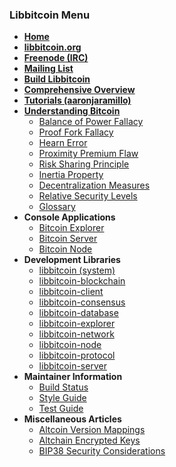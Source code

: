 ### Libbitcoin Menu
* **[Home](Home)**
* **[libbitcoin.org](https://libbitcoin.org)**
* **[Freenode (IRC)](https://webchat.freenode.net?channels=#libbitcoin)**
* **[Mailing List](https://mailinglists.dyne.org/cgi-bin/mailman/listinfo/libbitcoin)**
* **[Build Libbitcoin](Build)**
* **[Comprehensive Overview](https://en.bitcoin.it/wiki/Libbitcoin)**
* **[Tutorials (aaronjaramillo)](http://aaronjaramillo.org/category/libbitcoindocs)**
* **[Understanding Bitcoin](Understanding-Bitcoin)**
  * [Balance of Power Fallacy](Balance-of-Power-Fallacy)
  * [Proof Fork Fallacy](Proof-Fork-Fallacy)
  * [Hearn Error](Hearn-Error)
  * [Proximity Premium Flaw](Proximity-Premium-Flaw)
  * [Risk Sharing Principle](Risk-Sharing-Principle)
  * [Inertia Property](Inertia-Property)
  * [Decentralization Measures](Decentralization-Measures)
  * [Relative Security Levels](Relative-Security-Levels)
  * [Glossary](Glossary)
* **Console Applications**
  * [Bitcoin Explorer](https://github.com/libbitcoin/libbitcoin-explorer/wiki)
  * [Bitcoin Server](https://github.com/libbitcoin/libbitcoin-server/wiki)
  * [Bitcoin Node](https://github.com/libbitcoin/libbitcoin-node/wiki)
* **Development Libraries**
  * [libbitcoin (system)](https://github.com/libbitcoin/libbitcoin/blob/master/README.md)
  * [libbitcoin-blockchain](https://github.com/libbitcoin/libbitcoin-blockchain/blob/master/README.md)
  * [libbitcoin-client](https://github.com/libbitcoin/libbitcoin-client/blob/master/README.md)
  * [libbitcoin-consensus](https://github.com/libbitcoin/libbitcoin-consensus/blob/master/README.md)
  * [libbitcoin-database](https://github.com/libbitcoin/libbitcoin-database/blob/master/README.md)
  * [libbitcoin-explorer](https://github.com/libbitcoin/libbitcoin-explorer/blob/master/README.md)
  * [libbitcoin-network](https://github.com/libbitcoin/libbitcoin-network/blob/master/README.md)
  * [libbitcoin-node](https://github.com/libbitcoin/libbitcoin-node/blob/master/README.md)
  * [libbitcoin-protocol](https://github.com/libbitcoin/libbitcoin-protocol/blob/master/README.md)
  * [libbitcoin-server](https://github.com/libbitcoin/libbitcoin-server/blob/master/README.md)
* **Maintainer Information**
  * [Build Status](https://github.com/libbitcoin/libbitcoin-build/blob/master/README.md)
  * [Style Guide](Style-Guide)
  * [Test Guide](Test-Guide)
* **Miscellaneous Articles**
  * [Altcoin Version Mappings](Altcoin-Version-Mappings)
  * [Altchain Encrypted Keys](Altchain-Encrypted-Private-Keys)
  * [BIP38 Security Considerations](BIP38-Security-Considerations)